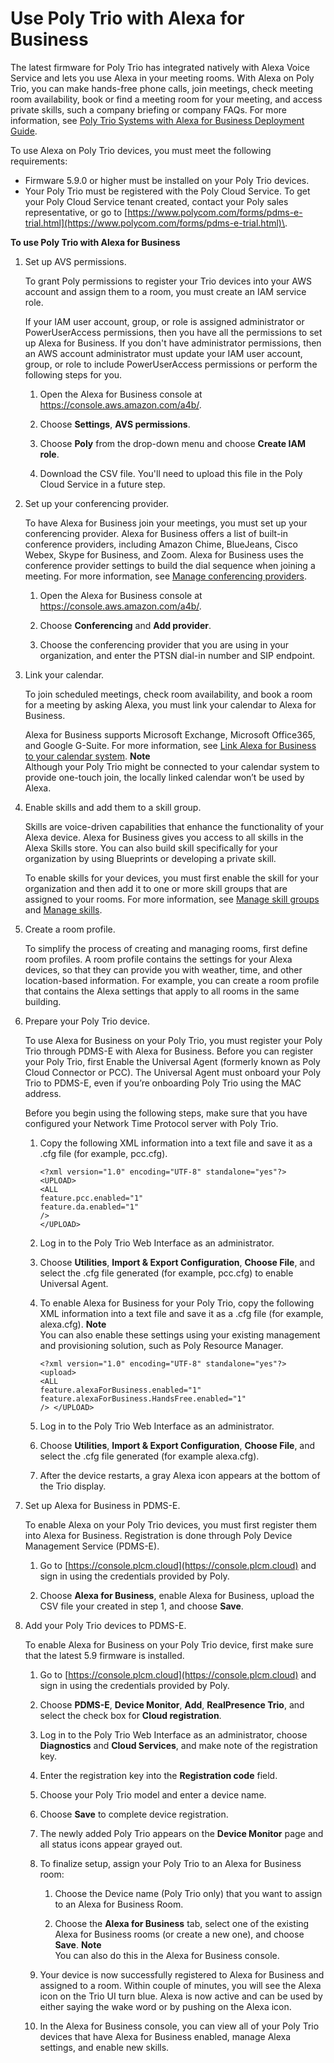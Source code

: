 # Use Poly Trio with Alexa for Business<a name="using-poly-trio"></a>

The latest firmware for Poly Trio has integrated natively with Alexa Voice Service and lets you use Alexa in your meeting rooms\. With Alexa on Poly Trio, you can make hands\-free phone calls, join meetings, check meeting room availability, book or find a meeting room for your meeting, and access private skills, such a company briefing or company FAQs\. For more information, see [Poly Trio Systems with Alexa for Business Deployment Guide](https://documents.polycom.com/bundle/alexa-for-business-dg-current/page/c3172515.html)\.

To use Alexa on Poly Trio devices, you must meet the following requirements:
+ Firmware 5\.9\.0 or higher must be installed on your Poly Trio devices\.
+ Your Poly Trio must be registered with the Poly Cloud Service\. To get your Poly Cloud Service tenant created, contact your Poly sales representative, or go to [https://www.polycom.com/forms/pdms-e-trial.html](https://www.polycom.com/forms/pdms-e-trial.html)\. 

**To use Poly Trio with Alexa for Business**

1. Set up AVS permissions\.

   To grant Poly permissions to register your Trio devices into your AWS account and assign them to a room, you must create an IAM service role\. 

   If your IAM user account, group, or role is assigned administrator or PowerUserAccess permissions, then you have all the permissions to set up Alexa for Business\. If you don't have administrator permissions, then an AWS account administrator must update your IAM user account, group, or role to include PowerUserAccess permissions or perform the following steps for you\. 

   1. Open the Alexa for Business console at [https://console\.aws\.amazon\.com/a4b/](https://console.aws.amazon.com/a4b/)\.

   1. Choose **Settings**, **AVS permissions**\.

   1. Choose **Poly** from the drop\-down menu and choose **Create IAM role**\.

   1. Download the CSV file\. You'll need to upload this file in the Poly Cloud Service in a future step\.

1. Set up your conferencing provider\.

   To have Alexa for Business join your meetings, you must set up your conferencing provider\. Alexa for Business offers a list of built\-in conference providers, including Amazon Chime, BlueJeans, Cisco Webex, Skype for Business, and Zoom\. Alexa for Business uses the conference provider settings to build the dial sequence when joining a meeting\. For more information, see [Manage conferencing providers](manage-providers.md)\.

   1. Open the Alexa for Business console at [https://console\.aws\.amazon\.com/a4b/](https://console.aws.amazon.com/a4b/)\.

   1. Choose **Conferencing** and **Add provider**\. 

   1. Choose the conferencing provider that you are using in your organization, and enter the PTSN dial\-in number and SIP endpoint\. 

1. Link your calendar\.

   To join scheduled meetings, check room availability, and book a room for a meeting by asking Alexa, you must link your calendar to Alexa for Business\.

   Alexa for Business supports Microsoft Exchange, Microsoft Office365, and Google G\-Suite\. For more information, see [Link Alexa for Business to your calendar system](manage-calendaring.md)\.
**Note**  
Although your Poly Trio might be connected to your calendar system to provide one\-touch join, the locally linked calendar won’t be used by Alexa\.

1. Enable skills and add them to a skill group\.

   Skills are voice\-driven capabilities that enhance the functionality of your Alexa device\. Alexa for Business gives you access to all skills in the Alexa Skills store\. You can also build skill specifically for your organization by using Blueprints or developing a private skill\. 

   To enable skills for your devices, you must first enable the skill for your organization and then add it to one or more skill groups that are assigned to your rooms\. For more information, see [Manage skill groups](manage-skill-groups.md) and [Manage skills](manage-skills.md)\.

1. Create a room profile\.

   To simplify the process of creating and managing rooms, first define room profiles\. A room profile contains the settings for your Alexa devices, so that they can provide you with weather, time, and other location\-based information\. For example, you can create a room profile that contains the Alexa settings that apply to all rooms in the same building\.

1. Prepare your Poly Trio device\.

   To use Alexa for Business on your Poly Trio, you must register your Poly Trio through PDMS\-E with Alexa for Business\. Before you can register your Poly Trio, first Enable the Universal Agent \(formerly known as Poly Cloud Connector or PCC\)\. The Universal Agent must onboard your Poly Trio to PDMS\-E, even if you’re onboarding Poly Trio using the MAC address\.

   Before you begin using the following steps, make sure that you have configured your Network Time Protocol server with Poly Trio\. 

   1. Copy the following XML information into a text file and save it as a \.cfg file \(for example, pcc\.cfg\)\. 

      ```
      <?xml version="1.0" encoding="UTF-8" standalone="yes"?>
      <UPLOAD>
      <ALL
      feature.pcc.enabled="1"
      feature.da.enabled="1"
      />
      </UPLOAD>
      ```

   1. Log in to the Poly Trio Web Interface as an administrator\.

   1. Choose **Utilities**, **Import & Export Configuration**, **Choose File**, and select the \.cfg file generated \(for example, pcc\.cfg\) to enable Universal Agent\. 

   1. To enable Alexa for Business for your Poly Trio, copy the following XML information into a text file and save it as a \.cfg file \(for example, alexa\.cfg\)\. 
**Note**  
You can also enable these settings using your existing management and provisioning solution, such as Poly Resource Manager\.

      ```
      <?xml version="1.0" encoding="UTF-8" standalone="yes"?>
      <upload>
      <ALL
      feature.alexaForBusiness.enabled="1"
      feature.alexaForBusiness.HandsFree.enabled="1"
      /> </UPLOAD>
      ```

   1. Log in to the Poly Trio Web Interface as an administrator\.

   1. Choose **Utilities**, **Import & Export Configuration**, **Choose File**, and select the \.cfg file generated \(for example alexa\.cfg\)\. 

   1. After the device restarts, a gray Alexa icon appears at the bottom of the Trio display\. 

1. Set up Alexa for Business in PDMS\-E\.

   To enable Alexa on your Poly Trio devices, you must first register them into Alexa for Business\. Registration is done through Poly Device Management Service \(PDMS\-E\)\.

   1. Go to [https://console.plcm.cloud](https://console.plcm.cloud) and sign in using the credentials provided by Poly\.

   1. Choose **Alexa for Business**, enable Alexa for Business, upload the CSV file your created in step 1, and choose **Save**\.

1. Add your Poly Trio devices to PDMS\-E\.

   To enable Alexa for Business on your Poly Trio device, first make sure that the latest 5\.9 firmware is installed\.

   1. Go to [https://console.plcm.cloud](https://console.plcm.cloud) and sign in using the credentials provided by Poly\.

   1. Choose **PDMS\-E**, **Device Monitor**, **Add**, **RealPresence Trio**, and select the check box for **Cloud registration**\.

   1. Log in to the Poly Trio Web Interface as an administrator, choose **Diagnostics** and **Cloud Services**, and make note of the registration key\.

   1. Enter the registration key into the **Registration code** field\.

   1. Choose your Poly Trio model and enter a device name\. 

   1. Choose **Save** to complete device registration\. 

   1. The newly added Poly Trio appears on the **Device Monitor** page and all status icons appear grayed out\.

   1. To finalize setup, assign your Poly Trio to an Alexa for Business room:

      1. Choose the Device name \(Poly Trio only\) that you want to assign to an Alexa for Business Room\. 

      1. Choose the **Alexa for Business** tab, select one of the existing Alexa for Business rooms \(or create a new one\), and choose **Save**\.
**Note**  
You can also do this in the Alexa for Business console\.

   1. Your device is now successfully registered to Alexa for Business and assigned to a room\. Within couple of minutes, you will see the Alexa icon on the Trio UI turn blue\. Alexa is now active and can be used by either saying the wake word or by pushing on the Alexa icon\. 

   1. In the Alexa for Business console, you can view all of your Poly Trio devices that have Alexa for Business enabled, manage Alexa settings, and enable new skills\.